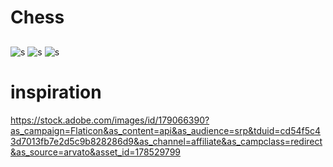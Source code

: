# Chess
##

![s](https://imgur.com/jM5rD5n.png)
![s](https://imgur.com/cBikdK7.png)
![s](https://imgur.com/plNYKJZ.png)

##
# inspiration
https://stock.adobe.com/images/id/179066390?as_campaign=Flaticon&as_content=api&as_audience=srp&tduid=cd54f5c43d7013fb7e2d5c9b828286d9&as_channel=affiliate&as_campclass=redirect&as_source=arvato&asset_id=178529799 

##
